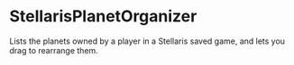 # StellarisPlanetOrganizer
Lists the planets owned by a player in a Stellaris saved game, and lets you drag to rearrange them.
